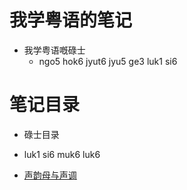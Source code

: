 # 我学粤语的笔记
- 我学粤语嘅碌士
	- ngo5 hok6 jyut6 jyu5 ge3 luk1 si6

# 笔记目录
- 碌士目录
- luk1 si6 muk6 luk6

- [声韵母与声调](1.md)
